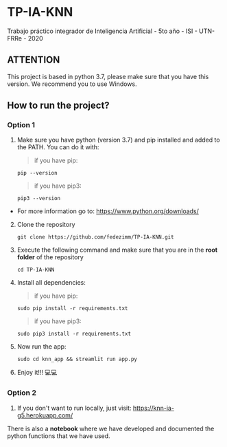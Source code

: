 # TP-IA-KNN

Trabajo práctico integrador de Inteligencia Artificial - 5to año - ISI - UTN-FRRe - 2020

## ATTENTION

This project is based in python 3.7, please make sure that you have this version.
We recommend you to use Windows.

## How to run the project?

### **Option 1**

1. Make sure you have python (version 3.7) and pip installed and added to the PATH. You can do it with:
   > if you have pip:
   ```
   pip --version
   ```
   > if you have pip3:
   ```
   pip3 --version
   ```

- For more information go to: https://www.python.org/downloads/

2. Clone the repository
   >
   ```
   git clone https://github.com/fedezimm/TP-IA-KNN.git
   ```
3. Execute the following command and make sure that you are in the <b>root folder</b> of the repository
   >
   ```
   cd TP-IA-KNN
   ```
4. Install all dependencies:
   > if you have pip:
   ```
   sudo pip install -r requirements.txt
   ```
   > if you have pip3:
   ```
   sudo pip3 install -r requirements.txt
   ```
5. Now run the app:
   ```
   sudo cd knn_app && streamlit run app.py
   ```
6. Enjoy it!!! 💻💻

### **Option 2**

1. If you don't want to run locally, just visit: https://knn-ia-g5.herokuapp.com/

There is also a **notebook** where we have developed and documented the python functions that we have used.

